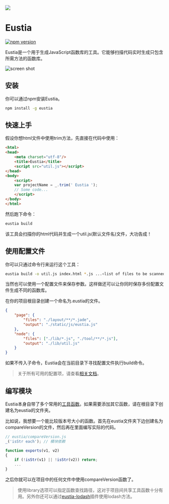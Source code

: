 <a href="http://liriliri.github.io/eustia/" target="_blank">
    <img src="http://7xn2zy.com1.z0.glb.clouddn.com/github_eustia.jpg">
</a>

# Eustia

[![npm version](https://badge.fury.io/js/eustia.svg)](https://badge.fury.io/js/eustia)

Eustia是一个用于生成JavaScript函数库的工具。它能够扫描代码实时生成只包含所需方法的函数库。

![screen shot](http://7xn2zy.com1.z0.glb.clouddn.com/eustia_screenshot.gif)

## 安装

你可以通过npm安装Eustia。

```bash
npm install -g eustia
```

## 快速上手

假设你想html文件中使用trim方法，先直接在代码中使用：

```html
<html>
<head>
    <meta charset="utf-8"/>
    <title>Eustia</title>
    <script src="util.js"></script>
</head>
<body>
    <script>
    var projectName = _.trim(' Eustia ');
    // Some code...
    </script>
</body>
</html>
```

然后跑下命令：

```bash
eustia build
```

该工具会扫描你的html代码并生成一个util.js(默认文件名)文件，大功告成！

## 使用配置文件

你可以只通过命令行来运行这个工具：

```bash
eustia build -o util.js index.html *.js ...<list of files to be scanned>
```

当然也可以使用一个配置文件来保存参数。这样做还可以让你同时保存多份配置文件生成不同的函数库。

在你的项目根目录创建一个命名为.eustia的文件。

```json
{
    "page": {
        "files": "./layout/**/*.jade",
        "output": "./static/js/eustia.js"
    },
    "node": {
        "files": ["./lib/*.js", "./tool/**/*.js"],
        "output": "./lib/util.js"
    }
}
```

如果不传入子命令，Eustia会在当前目录下寻找配置文件执行build命令。

> 关于所有可用的配置项，请查看[相关文档](http://liriliri.github.io/eustia/docs.html#commands)。

## 编写模块

Eustia本身自带了多个常用的[工具函数](http://liriliri.github.io/eustia/module.html)。如果需要添加其它函数，请在根目录下创建名为eustia的文件夹。

比如说，我想要一个能比较版本号大小的函数。首先在eustia文件夹下边创建名为compareVersion的文件，然后再在里面编写实际的代码。

```javascript
// eustia/compareVersion.js
_('isStr each'); // 模块依赖

function exports(v1, v2)
{
    if (!isStr(v1) || !isStr(v2)) return;
    ...
}
```

之后你就可以在项目中的任何文件中使用compareVersion函数了。

> 使用library选项可以指定函数查找路径，这对于项目间共享工具函数十分有用。另外你还可以通过[eustia-lodash](https://github.com/liriliri/eustia-lodash)插件使用lodash方法。

